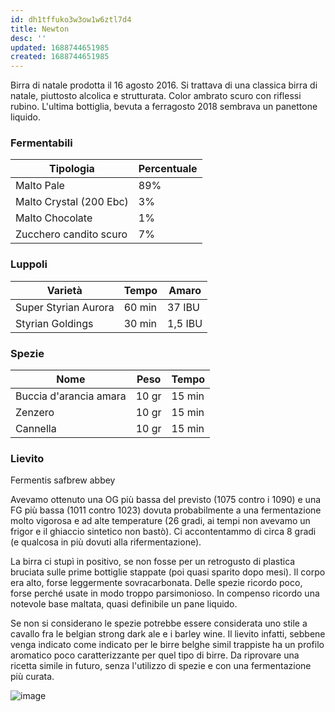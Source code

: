 ```yaml
---
id: dh1tffuko3w3ow1w6ztl7d4
title: Newton
desc: ''
updated: 1688744651985
created: 1688744651985
---
```

Birra di natale prodotta il 16 agosto 2016. Si trattava di una classica birra di natale, piuttosto alcolica e strutturata. Color ambrato scuro con riflessi rubino. L'ultima bottiglia, bevuta a ferragosto 2018 sembrava un panettone liquido.

### Fermentabili
| Tipologia               | Percentuale |
|------------------------ |-------------|
| Malto Pale              | 89%         |
| Malto Crystal (200 Ebc) | 3%          |
| Malto Chocolate         | 1%          |
| Zucchero candito scuro  | 7%          |

### Luppoli
| Varietà              | Tempo  | Amaro   |
|----------------------|--------|---------|
| Super Styrian Aurora | 60 min | 37 IBU  |
| Styrian Goldings     | 30 min | 1,5 IBU |

### Spezie
| Nome                   | Peso  | Tempo  |
|------------------------|-------|--------|
| Buccia d'arancia amara | 10 gr | 15 min |
| Zenzero                | 10 gr | 15 min |
| Cannella               | 10 gr | 15 min |

### Lievito
Fermentis safbrew abbey  

Avevamo ottenuto una OG più bassa del previsto (1075 contro i 1090) e una FG più bassa (1011 contro 1023) dovuta probabilmente a una fermentazione molto vigorosa e ad alte temperature (26 gradi, ai tempi non avevamo un frigor e il ghiaccio sintetico non bastò). Ci accontentammo di circa 8 gradi (e qualcosa in più dovuti alla rifermentazione).

La birra ci stupì in positivo, se non fosse per un retrogusto di plastica bruciata sulle prime bottiglie stappate (poi quasi sparito dopo mesi). Il corpo era alto, forse leggermente sovracarbonata. Delle spezie ricordo poco, forse perché usate in modo troppo parsimonioso. In compenso ricordo una notevole base maltata, quasi definibile un pane liquido.

Se non si considerano le spezie potrebbe essere considerata uno stile a cavallo fra le belgian strong dark ale e i barley wine. Il lievito infatti, sebbene venga indicato come indicato per le birre belghe simil trappiste ha un profilo aromatico poco caratterizzante per quel tipo di birre. Da riprovare una ricetta simile in futuro, senza l'utilizzo di spezie e con una fermentazione più curata.

![image](./assets/images/newton.jpg)


